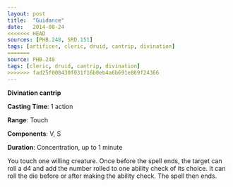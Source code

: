 ```yaml
---
layout: post
title:  "Guidance"
date:   2014-08-24
<<<<<<< HEAD
sources: [PHB.248, SRD.151]
tags: [artificer, cleric, druid, cantrip, divination]
=======
source: PHB.248
tags: [cleric, druid, cantrip, divination]
>>>>>>> fad25f008430f031f16b0eb4a6b691e869f24366
---
```


**Divination cantrip**

**Casting Time**: 1 action

**Range**: Touch

**Components**: V, S

**Duration**: Concentration, up to 1 minute

You touch one willing creature. Once before the spell ends, the target can roll a d4 and add the number rolled to one ability check of its choice. It can roll the die before or after making the ability check. The spell then ends.
